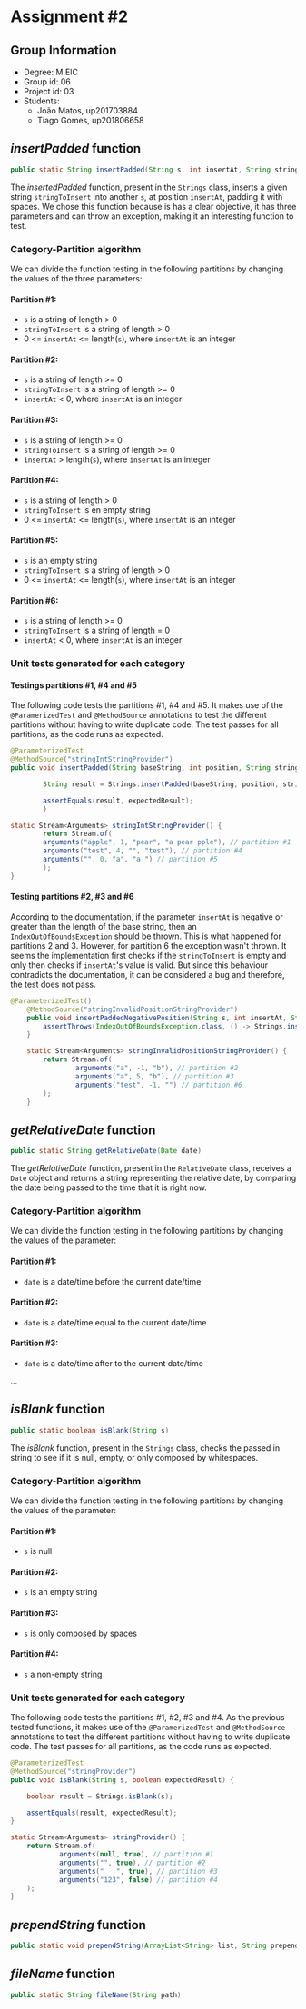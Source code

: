 # Assignment #2

## Group Information

- Degree: M.EIC
- Group id: 06
- Project id: 03
- Students:
  - João Matos, up201703884
  - Tiago Gomes, up201806658

## *insertPadded* function

```java
public static String insertPadded(String s, int insertAt, String stringToInsert)
```

The *insertedPadded* function, present in the `Strings` class, inserts a given string `stringToInsert` into another `s`, at position `insertAt`, padding it with spaces. We chose this function because is has a clear objective, it has three parameters and can throw an exception, making it an interesting function to test.

### Category-Partition algorithm

We can divide the function testing in the following partitions by changing the values of the three parameters:

#### Partition #1:
- `s` is a string of length > 0
- `stringToInsert` is a string of length > 0
- 0 <= `insertAt` <= length(`s`), where `insertAt` is an integer

#### Partition #2:
- `s` is a string of length >= 0
- `stringToInsert` is a string of length >= 0
- `insertAt` < 0, where `insertAt` is an integer

#### Partition #3:
- `s` is a string of length >= 0
- `stringToInsert` is a string of length >= 0
- `insertAt` > length(`s`), where `insertAt` is an integer

#### Partition #4:
- `s` is a string of length > 0
- `stringToInsert` is en empty string
- 0 <= `insertAt` <= length(`s`), where `insertAt` is an integer

#### Partition #5:
- `s` is an empty string
- `stringToInsert` is a string of length > 0
- 0 <= `insertAt` <= length(`s`), where `insertAt` is an integer

#### Partition #6:
- `s` is a string of length >= 0
- `stringToInsert` is a string of length = 0
- `insertAt` < 0, where `insertAt` is an integer

### Unit tests generated for each category

#### Testings partitions #1, #4 and #5

The following code tests the partitions #1, #4 and #5. It makes use of the `@ParamerizedTest` and `@MethodSource` annotations to test the different partitions without having to write duplicate code. The test passes for all partitions, as the code runs as expected.

```java
@ParameterizedTest
@MethodSource("stringIntStringProvider")
public void insertPadded(String baseString, int position, String stringToInsert, String expectedResult) {

        String result = Strings.insertPadded(baseString, position, stringToInsert);

        assertEquals(result, expectedResult);
        }

static Stream<Arguments> stringIntStringProvider() {
        return Stream.of(
        arguments("apple", 1, "pear", "a pear pple"), // partition #1
        arguments("test", 4, "", "test"), // partition #4
        arguments("", 0, "a", "a ") // partition #5
        );
}
```


#### Testing partitions #2, #3 and #6

According to the documentation, if the parameter `insertAt` is negative or greater than the length of the base string, then an `IndexOutOfBoundsException` should be thrown. This is what happened for partitions 2 and 3. However, for partition 6 the exception wasn't thrown. It seems the implementation first checks if the `stringToInsert` is empty and only then checks if `insertAt`'s value is valid. But since this behaviour contradicts the documentation, it can be considered a bug and therefore, the test does not pass.

```java
@ParameterizedTest()
    @MethodSource("stringInvalidPositionStringProvider")
    public void insertPaddedNegativePosition(String s, int insertAt, String stringToInsert) {
        assertThrows(IndexOutOfBoundsException.class, () -> Strings.insertPadded(s, insertAt, stringToInsert));
    }

    static Stream<Arguments> stringInvalidPositionStringProvider() {
        return Stream.of(
                arguments("a", -1, "b"), // partition #2
                arguments("a", 5, "b"), // partition #3
                arguments("test", -1, "") // partition #6
        );
    }
```

## *getRelativeDate* function

```java
public static String getRelativeDate(Date date)
```

The *getRelativeDate* function, present in the `RelativeDate` class, receives a `Date` object and returns a string representing the relative date, by comparing the date being passed to the time that it is right now.

### Category-Partition algorithm
We can divide the function testing in the following partitions by changing the values of the parameter:

#### Partition #1:
- `date` is a date/time before the current date/time

#### Partition #2:
- `date` is a date/time equal to the current date/time

#### Partition #3:
- `date` is a date/time after to the current date/time


...


## *isBlank* function

```java
public static boolean isBlank(String s)
```

The *isBlank* function, present in the `Strings` class, checks the passed in string to see if it is null, empty, or only composed by whitespaces.

### Category-Partition algorithm
We can divide the function testing in the following partitions by changing the values of the parameter:

#### Partition #1:
- `s` is null

#### Partition #2:
- `s` is an empty string

#### Partition #3:
- `s` is only composed by spaces

#### Partition #4:
- `s` a non-empty string

### Unit tests generated for each category

The following code tests the partitions #1, #2, #3 and #4. As the previous tested functions, it makes use of the `@ParamerizedTest` and `@MethodSource` annotations to test the different partitions without having to write duplicate code. The test passes for all partitions, as the code runs as expected.

```java
@ParameterizedTest
@MethodSource("stringProvider")
public void isBlank(String s, boolean expectedResult) {

    boolean result = Strings.isBlank(s);

    assertEquals(result, expectedResult);
}

static Stream<Arguments> stringProvider() {
    return Stream.of(
            arguments(null, true), // partition #1
            arguments("", true), // partition #2
            arguments("   ", true), // partition #3
            arguments("123", false) // partition #4
    );
}
```


## *prependString* function

```java
public static void prependString(ArrayList<String> list, String prepend)
```


## *fileName* function

```java
public static String fileName(String path)
```


